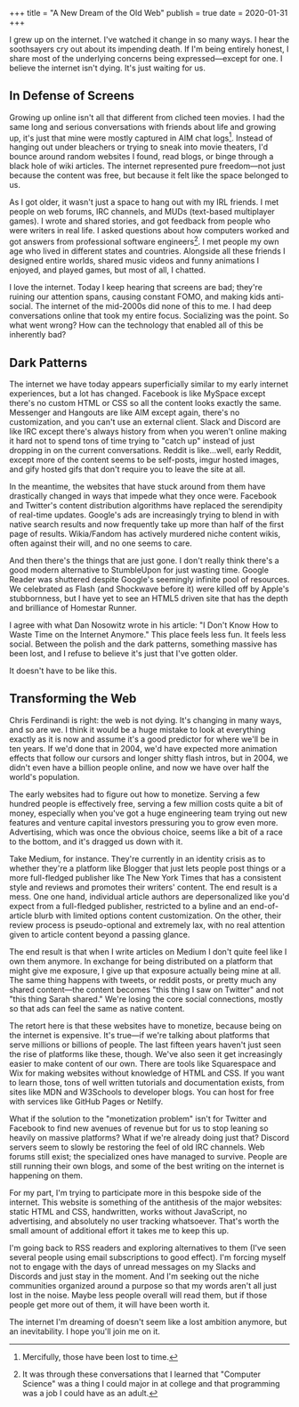 +++
title = "A New Dream of the Old Web"
publish = true
date = 2020-01-31
+++

I grew up on the internet. I've watched it change in so many ways. I hear the
soothsayers cry out about its impending death. If I'm being entirely honest, I
share most of the underlying concerns being expressed—except for one. I believe
the internet isn't dying. It's just waiting for us.

## In Defense of Screens

Growing up online isn't all that different from cliched teen movies. I had the
same long and serious conversations with friends about life and growing up,
it's just that mine were mostly captured in AIM chat logs[^1]. Instead of hanging
out under bleachers or trying to sneak into movie theaters, I'd bounce around
random websites I found, read blogs, or binge through a black hole of wiki
articles. The internet represented pure freedom—not just because the content
was free, but because it felt like the space belonged to us.

As I got older, it wasn't just a space to hang out with my IRL friends. I met
people on web forums, IRC channels, and MUDs (text-based multiplayer games). I
wrote and shared stories, and got feedback from people who were writers in real
life. I asked questions about how computers worked and got answers from
professional software engineers[^2]. I met people my own age who lived in different
states and countries. Alongside all these friends I designed entire worlds,
shared music videos and funny animations I enjoyed, and played games, but most
of all, I chatted.

[^1]: Mercifully, those have been lost to time.

[^2]: It was through these conversations that I learned that "Computer Science"
    was a thing I could major in at college and that programming was a job I
    could have as an adult.

I love the internet. Today I keep hearing that screens are bad; they're ruining
our attention spans, causing constant FOMO, and making kids anti-social. The
internet of the mid-2000s did none of this to me. I had deep conversations
online that took my entire focus. Socializing was the point. So what went
wrong? How can the technology that enabled all of this be inherently bad?

## Dark Patterns

The internet we have today appears superficially similar to my early internet
experiences, but a lot has changed. Facebook is like MySpace except there's no
custom HTML or CSS so all the content looks exactly the same. Messenger and
Hangouts are like AIM except again, there's no customization, and you can't use
an external client. Slack and Discord are like IRC except there's always
history from when you weren't online making it hard not to spend tons of time
trying to "catch up" instead of just dropping in on the current conversations.
Reddit is like...well, early Reddit, except more of the content seems to be
self-posts, imgur hosted images, and gify hosted gifs that don't require you to
leave the site at all.

In the meantime, the websites that have stuck around from them have drastically
changed in ways that impede what they once were. Facebook and Twitter's content
distribution algorithms have replaced the serendipity of real-time updates.
Google's ads are increasingly trying to blend in with native search results and
now frequently take up more than half of the first page of results.
Wikia/Fandom has actively murdered niche content wikis, often against their
will, and no one seems to care.

And then there's the things that are just gone. I don't really think there's a
good modern alternative to StumbleUpon for just wasting time. Google Reader was
shuttered despite Google's seemingly infinite pool of resources. We celebrated
as Flash (and Shockwave before it) were killed off by Apple's stubbornness, but
I have yet to see an HTML5 driven site that has the depth and brilliance of
Homestar Runner.

I agree with what Dan Nosowitz wrote in his article: "I Don't Know How to Waste
Time on the Internet Anymore." This place feels less fun. It feels less social.
Between the polish and the dark patterns, something massive has been lost, and
I refuse to believe it's just that I've gotten older.

It doesn't have to be like this.

## Transforming the Web

Chris Ferdinandi is right: the web is not dying. It's changing in many ways,
and so are we. I think it would be a huge mistake to look at everything exactly
as it is now and assume it's a good predictor for where we'll be in ten years.
If we'd done that in 2004, we'd have expected more animation effects that
follow our cursors and longer shitty flash intros, but in 2004, we didn't even
have a billion people online, and now we have over half the world's population.

The early websites had to figure out how to monetize. Serving a few hundred
people is effectively free, serving a few million costs quite a bit of money,
especially when you've got a huge engineering team trying out new features and
venture capital investors pressuring you to grow even more. Advertising, which
was once the obvious choice, seems like a bit of a race to the bottom, and it's
dragged us down with it.

Take Medium, for instance. They're currently in an identity crisis as to
whether they're a platform like Blogger that just lets people post things or a
more full-fledged publisher like The New York Times that has a consistent style
and reviews and promotes their writers' content. The end result is a mess. One
one hand, individual article authors are depersonalized like you'd expect from
a full-fledged publisher, restricted to a byline and an end-of-article blurb
with limited options content customization. On the other, their review process
is pseudo-optional and extremely lax, with no real attention given to article
content beyond a passing glance.

The end result is that when I write articles on Medium I don't quite feel like
I own them anymore. In exchange for being distributed on a platform that might
give me exposure, I give up that exposure actually being mine at all. The same
thing happens with tweets, or reddit posts, or pretty much any shared
content—the content becomes "this thing I saw on Twitter" and not "this thing
Sarah shared." We're losing the core social connections, mostly so that ads can
feel the same as native content.

The retort here is that these websites have to monetize, because being on the
internet is expensive. It's true—if we're talking about platforms that serve
millions or billions of people. The last fifteen years haven't just seen the
rise of platforms like these, though. We've also seen it get increasingly
easier to make content of our own. There are tools like Squarespace and Wix for
making websites without knowledge of HTML and CSS. If you want to learn those,
tons of well written tutorials and documentation exists, from sites like MDN
and W3Schools to developer blogs. You can host for free with services like
GitHub Pages or Netilfy.

What if the solution to the "monetization problem" isn't for Twitter and
Facebook to find new avenues of revenue but for us to stop leaning so heavily
on massive platforms? What if we're already doing just that? Discord servers
seem to slowly be restoring the feel of old IRC channels. Web forums still
exist; the specialized ones have managed to survive. People are still running
their own blogs, and some of the best writing on the internet is happening on
them.

For my part, I'm trying to participate more in this bespoke side of the
internet. This website is something of the antithesis of the major websites:
static HTML and CSS, handwritten, works without JavaScript, no advertising, and
absolutely no user tracking whatsoever. That's worth the small amount of
additional effort it takes me to keep this up.

I'm going back to RSS readers and exploring alternatives to them (I've seen
several people using email subscriptions to good effect). I'm forcing myself
not to engage with the days of unread messages on my Slacks and Discords and
just stay in the moment. And I'm seeking out the niche communities organized
around a purpose so that my words aren't all just lost in the noise. Maybe less
people overall will read them, but if those people get more out of them, it
will have been worth it.

The internet I'm dreaming of doesn't seem like a lost ambition anymore, but an
inevitability. I hope you'll join me on it.

